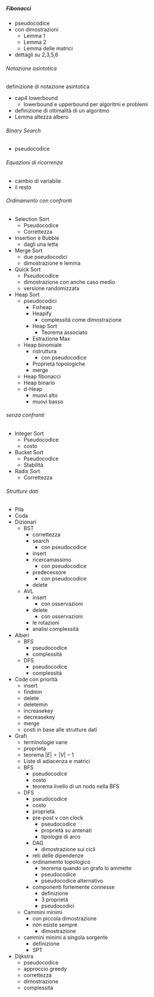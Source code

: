 ##### Fibonacci
- pseudocodice
- con dimostrazioni
	- Lemma 1
	- Lemma 2
	- Lemma delle matrici
- dettagli su 2,3,5,6
###### Notazione asintotica 
definizione di notazione asintotica
- cap4 lowerbound
	- lowerbound e upperbound per algoritmi e problemi
- definizione di ottimalità di un algoritmo
- Lemma altezza albero
###### Binary Search
- pseudocodice
###### Equazioni di ricorrenza
- cambio di variabile 
- il resto 
###### Ordinamento con confronti
- Selection Sort
	- Pseudocodice
	- Correttezza
- Insertion e Bubble
	- dagli una letta
- Merge Sort
	- due pseudocodici
	- dimostrazione e lemma
- Quick Sort
	- Pseudocodice
	- dimostrazione con anche caso medio
	- versione randomizzata
- Heap Sort
	- pseudocodici
		- Fixheap
		- Heapify
			- complessità come dimostrazione
		- Heap Sort
			- Teorema associato
		- Estrazione Max
	- Heap binomiale
		- ristruttura
			- con pseudocodice
		- Proprietà topologiche
		- merge
	- Heap fibonacci
	- Heap binario
	- d-Heap
		- muovi alto
		- muovi basso
###### senza confronti
- Integer Sort
	- Pseudocodice
	- costo
- Bucket Sort
	- Pseudocodice
	- Stabilità
- Radix Sort
	- Correttezza

###### Strutture dati
- Pila
- Coda
- Dizionari
	- BST
		- correttezza
		- search
			- con pseudocodice
		- insert
		- ricercamassimo
			- con pseudocodice
		- predecessore
			- con pseudocodice
		- delete
	- AVL
		- insert
			- con osservazioni
		- delete
			- con osservazioni
		- le rotazioni
		- analisi complessità
- Alberi
	- BFS
		- pseudocodice
		- complessità
	- DFS
		- pseudocodice
		- complessità
- Code con priorità
	- insert
	- findmin
	- delete
	- deletemin
	- increasekey
	- decreasekey
	- merge
	- costi in base alle strutture dati
- Grafi
	- terminologie varie
	- proprietà
	- teorema $|E|=|V|-1$
	- Liste di adiacenza e matrici
	- BFS 
		- pseudocodice
		- costo
		- teorema livello di un nodo nella BFS
	- DFS
		- pseudocodice
		- costo
		- proprietà
		- pre-post v con clock
			- pseudocodice
			- proprietà su antenati 
			- tipologie di arco
		- DAG
			- dimostrazione sui cicli
		- reti delle dipendenze
		- ordinamento topologico
			- teorema quando un grafo lo ammette
			- pseudocodice
			- pseudocodice alternativo
		- componenti fortemente connesse
			- definizione
			- 3 proprietà
			- pseudocodici
	- Cammini minimi
		- con piccola dimostrazione
		- non esiste sempre
			- dimostrazione
	- cammini minimi a singola sorgente
		- definizione
		- SPT
- Dijkstra
	- pseudocodice
	- approccio greedy
	- correttezza
	- dimostrazione
	- complessità
